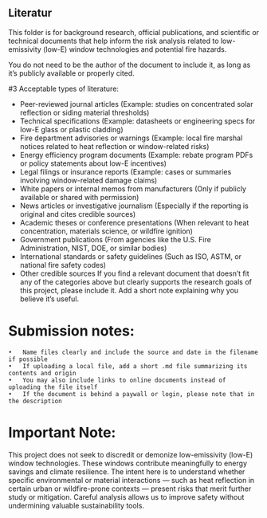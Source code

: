 ## Literatur
This folder is for background research, official publications, and scientific or technical documents that help inform the risk analysis related to low-emissivity (low-E) window technologies and potential fire hazards.

You do not need to be the author of the document to include it, as long as it’s publicly available or properly cited.

#3 Acceptable types of literature:
 - Peer-reviewed journal articles
(Example: studies on concentrated solar reflection or siding material thresholds)
 - Technical specifications
(Example: datasheets or engineering specs for low-E glass or plastic cladding)
 - Fire department advisories or warnings
(Example: local fire marshal notices related to heat reflection or window-related risks)
 - Energy efficiency program documents
(Example: rebate program PDFs or policy statements about low-E incentives)
 - Legal filings or insurance reports
(Example: cases or summaries involving window-related damage claims)
 - White papers or internal memos from manufacturers
(Only if publicly available or shared with permission)
 - News articles or investigative journalism
(Especially if the reporting is original and cites credible sources)
 - Academic theses or conference presentations
(When relevant to heat concentration, materials science, or wildfire ignition)
 - Government publications
(From agencies like the U.S. Fire Administration, NIST, DOE, or similar bodies)
 - International standards or safety guidelines
(Such as ISO, ASTM, or national fire safety codes)
 - Other credible sources
If you find a relevant document that doesn’t fit any of the categories above but 
clearly supports the research goals of this project, please include it. Add a short 
note explaining why you believe it’s useful.

# Submission notes:
	•	Name files clearly and include the source and date in the filename if possible
	•	If uploading a local file, add a short .md file summarizing its contents and origin
	•	You may also include links to online documents instead of uploading the file itself
	•	If the document is behind a paywall or login, please note that in the description

# Important Note:
This project does not seek to discredit or demonize low-emissivity (low-E) window technologies. 
These windows contribute meaningfully to energy savings and climate resilience. The intent here 
is to understand whether specific environmental or material interactions — such as heat reflection 
in certain urban or wildfire-prone contexts — present risks that merit further study or mitigation.
Careful analysis allows us to improve safety without undermining valuable sustainability tools.


